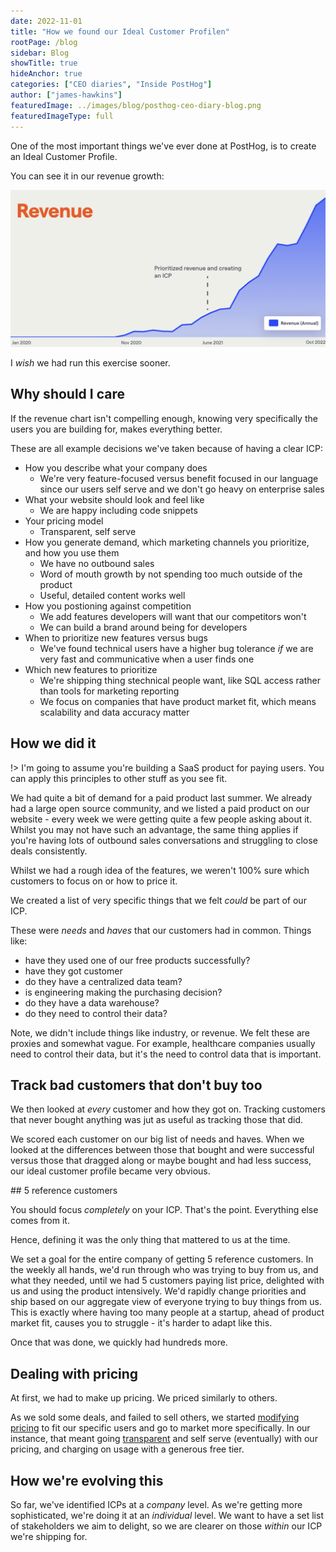 ```yaml
---
date: 2022-11-01
title: "How we found our Ideal Customer Profilen"
rootPage: /blog
sidebar: Blog
showTitle: true
hideAnchor: true
categories: ["CEO diaries", "Inside PostHog"]
author: ["james-hawkins"]
featuredImage: ../images/blog/posthog-ceo-diary-blog.png
featuredImageType: full
---
```


One of the most important things we've ever done at PostHog, is to create an Ideal Customer Profile.

You can see it in our revenue growth:

![A graph showing revenue growth which increased way faster after we created an ideal customer profile](../images/revenue-growth.jpg)

I _wish_ we had run this exercise sooner.

## Why should I care

If the revenue chart isn't compelling enough, knowing very specifically the users you are building for, makes everything better.

These are all example decisions we've taken because of having a clear ICP:

* How you describe what your company does
  * We're very feature-focused versus benefit focused in our language since our users self serve and we don't go heavy on enterprise sales
* What your website should look and feel like
  * We are happy including code snippets
* Your pricing model
  * Transparent, self serve
* How you generate demand, which marketing channels you prioritize, and how you use them
  * We have no outbound sales
  * Word of mouth growth by not spending too much outside of the product
  * Useful, detailed content works well
* How you postioning against competition
  * We add features developers will want that our competitors won't
  * We can build a brand around being for developers
* When to prioritize new features versus bugs
  * We've found technical users have a higher bug tolerance _if_ we are very fast and communicative when a user finds one
* Which new features to prioritize
  * We're shipping thing stechnical people want, like SQL access rather than tools for marketing reporting
  * We focus on companies that have product market fit, which means scalability and data accuracy matter

## How we did it

!> I'm going to assume you're building a SaaS product for paying users. You can apply this principles to other stuff as you see fit.

We had quite a bit of demand for a paid product last summer. We already had a large open source community, and we listed a paid product on our website - every week we were getting quite a few people asking about it. Whilst you may not have such an advantage, the same thing applies if you're having lots of outbound sales conversations and struggling to close deals consistently.

Whilst we had a rough idea of the features, we weren't 100% sure which customers to focus on or how to price it. 


We created a list of very specific things that we felt _could_ be part of our ICP.

These were _needs_ and _haves_ that our customers had in common. Things like:

* have they used one of our free products successfully?
* have they got customer
* do they have a centralized data team?
* is engineering making the purchasing decision?
* do they have a data warehouse?
* do they need to control their data?

Note, we didn't include things like industry, or revenue. We felt these are proxies and somewhat vague. For example, healthcare companies usually need to control their data, but it's the need to control data that is important.

## Track bad customers that don't buy too

We then looked at _every_ customer and how they got on. Tracking customers that never bought anything was jut as useful as tracking those that did.

We scored each customer on our big list of needs and haves. When we looked at the differences between those that bought and were successful versus those that dragged along or maybe bought and had less success, our ideal customer profile became very obvious.

## 5 reference customers

You should focus _completely_ on your ICP. That's the point. Everything else comes from it.

Hence, defining it was the only thing that mattered to us at the time.

We set a goal for the entire company of getting 5 reference customers. In the weekly all hands, we'd run through who was trying to buy from us, and what they needed, until we had 5 customers paying list price, delighted with us and using the product intensively. We'd rapidly change priorities and ship based on our aggregate view of everyone trying to buy things from us. This is exactly where having too many people at a startup, ahead of product market fit, causes you to struggle - it's harder to adapt like this.

Once that was done, we quickly had hundreds more.

## Dealing with pricing

At first, we had to make up pricing. We priced similarly to others.

As we sold some deals, and failed to sell others, we started [modifying pricing](pricing-lessons) to fit our specific users and go to market more specifically. In our instance, that meant going [transparent](transparent-enterprise-pricing) and self serve (eventually) with our pricing, and charging on usage with a generous free tier.

## How we're evolving this

So far, we've identified ICPs at a _company_ level. As we're getting more sophisticated, we're doing it at an _individual_ level. We want to have a set list of stakeholders we aim to delight, so we are clearer on those _within_ our ICP we're shipping for.
